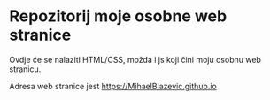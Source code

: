 # Repozitorij moje osobne web stranice

Ovdje će se nalaziti HTML/CSS, možda i js koji čini moju osobnu web stranicu.

Adresa web stranice jest https://MihaelBlazevic.github.io

